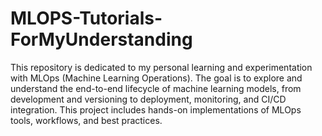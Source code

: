 # MLOPS-Tutorials-ForMyUnderstanding


This repository is dedicated to my personal learning and experimentation with MLOps (Machine Learning Operations). The goal is to explore and understand the end-to-end lifecycle of machine learning models, from development and versioning to deployment, monitoring, and CI/CD integration. This project includes hands-on implementations of MLOps tools, workflows, and best practices.